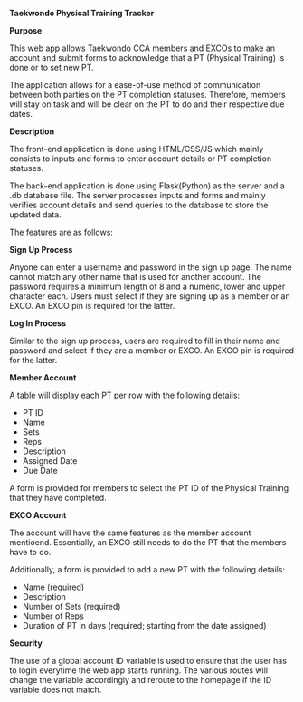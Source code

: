 **Taekwondo Physical Training Tracker**


**Purpose**

This web app allows Taekwondo CCA members and EXCOs to make an account and submit forms to acknowledge that a PT (Physical Training) is done or to set new PT.

The application allows for a ease-of-use method of communication between both parties on the PT completion statuses. Therefore, members will stay on task and will be clear on the PT to do and their respective due dates.


**Description**

The front-end application is done using HTML/CSS/JS which mainly consists to inputs and forms to enter account details or PT completion statuses.

The back-end application is done using Flask(Python) as the server and a .db database file. The server processes inputs and forms and mainly verifies account details and send queries to the database to store the updated data.

The features are as follows:

**Sign Up Process**

Anyone can enter a username and password in the sign up page.
The name cannot match any other name that is used for another account.
The password requires a minimum length of 8 and a numeric, lower and upper character each.
Users must select if they are signing up as a member or an EXCO. An EXCO pin is required for the latter.

**Log In Process**

Similar to the sign up process, users are required to fill in their name and password and select if they are a member or EXCO.
An EXCO pin is required for the latter.

**Member Account**

A table will display each PT per row with the following details:

- PT ID
- Name
- Sets
- Reps
- Description
- Assigned Date
- Due Date

A form is provided for members to select the PT ID of the Physical Training that they have completed.

**EXCO Account**

The account will have the same features as the member account mentioend. Essentially, an EXCO still needs to do the PT that the members have to do.

Additionally, a form is provided to add a new PT with the following details:

- Name (required)
- Description
- Number of Sets (required)
- Number of Reps
- Duration of PT in days (required; starting from the date assigned)

**Security**

The use of a global account ID variable is used to ensure that the user has to login everytime the web app starts running. The various routes will change the variable accordingly and reroute to the homepage if the ID variable does not match.
